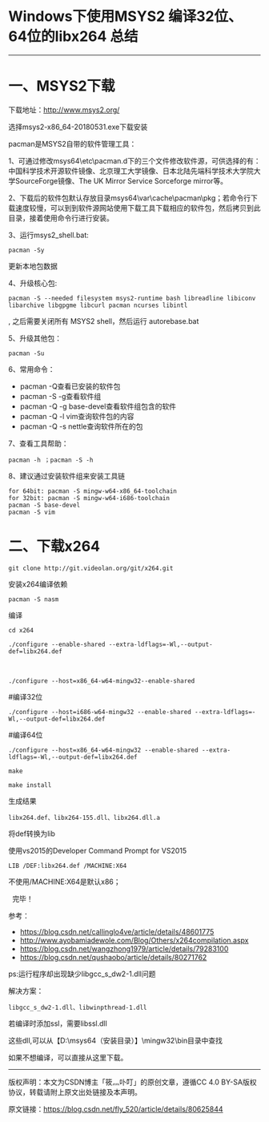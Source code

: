 
# Windows下使用MSYS2 编译32位、64位的libx264 总结 #

---

# 一、MSYS2下载 #

下载地址：http://www.msys2.org/

选择msys2-x86_64-20180531.exe下载安装

pacman是MSYS2自带的软件管理工具：

1、可通过修改msys64\etc\pacman.d下的三个文件修改软件源，可供选择的有：中国科学技术开源软件镜像、北京理工大学镜像、日本北陆先端科学技术大学院大学SourceForge镜像、The UK Mirror Service Sorceforge mirror等。

2、下载后的软件包默认存放目录msys64\var\cache\pacman\pkg；若命令行下载速度较慢，可以到到软件源网站使用下载工具下载相应的软件包，然后拷贝到此目录，接着使用命令行进行安装。

3、运行msys2_shell.bat: 

    pacman -Sy 

更新本地包数据

4、升级核心包: 

    pacman -S --needed filesystem msys2-runtime bash libreadline libiconv libarchive libgpgme libcurl pacman ncurses libintl

, 之后需要关闭所有 MSYS2 shell，然后运行 autorebase.bat

5、升级其他包：

    pacman -Su

6、常用命令：

- pacman -Q查看已安装的软件包
- pacman -S -g查看软件组
- pacman -Q -g base-devel查看软件组包含的软件
- pacman -Q -l vim查询软件包的内容
- pacman -Q -s nettle查询软件所在的包

7、查看工具帮助：

    pacman -h ；pacman -S -h

8、建议通过安装软件组来安装工具链

    for 64bit: pacman -S mingw-w64-x86_64-toolchain
    for 32bit: pacman -S mingw-w64-i686-toolchain
    pacman -S base-devel
    pacman -S vim 


# 二、下载x264 #

    git clone http://git.videolan.org/git/x264.git

安装x264编译依赖

    pacman -S nasm

编译

    cd x264

    ./configure --enable-shared --extra-ldflags=-Wl,--output-def=libx264.def 
 

    ./configure --host=x86_64-w64-mingw32--enable-shared

#编译32位

    ./configure --host=i686-w64-mingw32 --enable-shared --extra-ldflags=-Wl,--output-def=libx264.def

#编译64位

    ./configure --host=x86_64-w64-mingw32 --enable-shared --extra-ldflags=-Wl,--output-def=libx264.def

    make
    
    make install

生成结果

    libx264.def、libx264-155.dll、libx264.dll.a

将def转换为lib

使用vs2015的Developer Command Prompt for VS2015

    LIB /DEF:libx264.def /MACHINE:X64

不使用/MACHINE:X64是默认x86；

 
完毕！

参考：

- https://blog.csdn.net/callinglo4ve/article/details/48601775
- http://www.ayobamiadewole.com/Blog/Others/x264compilation.aspx
- https://blog.csdn.net/wangzhong1979/article/details/79283100
- https://blog.csdn.net/qushaobo/article/details/80271762



ps:运行程序却出现缺少libgcc_s_dw2-1.dll问题

解决方案：

    libgcc_s_dw2-1.dll、libwinpthread-1.dll

若编译时添加ssl，需要libssl.dll

这些dll,可以从【D:\msys64（安装目录）】\mingw32\bin目录中查找

如果不想编译，可以直接从这里下载。

---

版权声明：本文为CSDN博主「筱灬卟叮」的原创文章，遵循CC 4.0 BY-SA版权协议，转载请附上原文出处链接及本声明。

原文链接：https://blog.csdn.net/fly_520/article/details/80625844